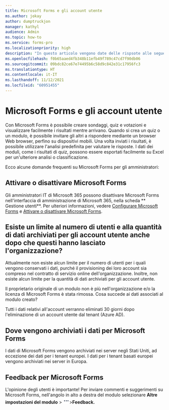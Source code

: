 ```yaml
---
title: Microsoft Forms e gli account utente
ms.author: jokay
author: dumptruckjon
manager: kathyl
audience: Admin
ms.topic: how-to
ms.service: forms-pro
ms.localizationpriority: high
description: "In questo articolo vengono date delle rispsote alle seguenti domande: come attivare o disattivare Microsoft Forms per l'organizzazione? Esiste un limite al numero di utenti e alla quantità di dati archiviati per gli account utente anche dopo che questi hanno lasciato l'organizzazione? Il proprietario originale di un modulo non è più nell'organizzazione e/o la licenza di Microsoft Forms è stata rimossa. Cosa succede ai dati associati al modulo creato? Dove vengono archiviati i dati per Microsoft Forms?"
ms.openlocfilehash: f0b65aaed4fb348b11efb49f789c47cd7f90db06
ms.sourcegitcommit: 09bdc82ce67e74495b6c58d9c842e31c17956fc3
ms.translationtype: HT
ms.contentlocale: it-IT
ms.lasthandoff: 11/12/2021
ms.locfileid: "60951455"
---
```

# <a name="microsoft-forms-and-user-accounts"></a>Microsoft Forms e gli account utente

Con Microsoft Forms è possibile creare sondaggi, quiz e votazioni e visualizzare facilmente i risultati mentre arrivano. Quando si crea un quiz o un modulo, è possibile invitare gli altri a rispondere mediante un browser Web browser, perfino su dispositivi mobili. Una volta inviati i risultati, è possibile utilizzare l'analisi predefinita per valutare le risposte. I dati dei moduli, come i risultati di quiz, possono essere esportati facilmente su Excel per un'ulteriore analisi o classificazione.

Ecco alcune domande frequenti su Microsoft Forms per gli amministratori:

## <a name="turn-off-or-turn-on-microsoft-forms"></a>Attivare o disattivare Microsoft Forms

Gli amministratori IT di Microsoft 365 possono disattivare Microsoft Forms nell'interfaccia di amministrazione di Microsoft 365, nella scheda ** Gestione utenti**. Per ulteriori informazioni, vedere [Configurare Microsoft Forms](https://support.microsoft.com/office/set-up-microsoft-forms-cc52287a-4550-464d-9a1b-457bf9df2240) e [Attivare o disattivare Microsoft Forms](https://support.microsoft.com/office/turn-off-or-turn-on-microsoft-forms-8dcbf3ab-f2d6-459a-b8be-8d9892132a43).

## <a name="is-there-a-limit-to-the-number-of-users-and-amount-of-data-stored-for-user-accounts-even-after-they-have-left-my-organization"></a>Esiste un limite al numero di utenti e alla quantità di dati archiviati per gli account utente anche dopo che questi hanno lasciato l'organizzazione?

Attualmente non esiste alcun limite per il numero di utenti per i quali vengono conservati i dati, purché il provisioning dei loro account sia compreso nel contratto di servizio online dell'organizzazione. Inoltre, non esiste alcun limite per la quantità di dati archiviati per gli account utente.

Il proprietario originale di un modulo non è più nell'organizzazione e/o la licenza di Microsoft Forms è stata rimossa. Cosa succede ai dati associati al modulo creato?

Tutti i dati relativi all'account verranno eliminati 30 giorni dopo l'eliminazione di un account utente dal tenant (Azure AD).

## <a name="where-data-is-stored-for-microsoft-forms"></a>Dove vengono archiviati i dati per Microsoft Forms

I dati di Microsoft Forms vengono archiviati nei server negli Stati Uniti, ad eccezione dei dati per i tenant europei. I dati per i tenant basati europei vengono archiviati nei server in Europa.

## <a name="feedback-for-microsoft-forms"></a>Feedback per Microsoft Forms

L'opinione degli utenti è importante\! Per inviare commenti e suggerimenti su Microsoft Forms, nell'angolo in alto a destra del modulo selezionare **Altre impostazioni del modulo** > ![Altre opzioni ](./media/image2.png)\>**Feedback.**

